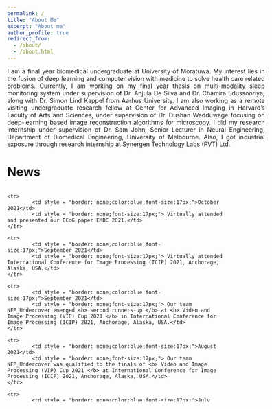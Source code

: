 ```yaml
---
permalink: /
title: "About Me"
excerpt: "About me"
author_profile: true
redirect_from: 
  - /about/
  - /about.html
---
```

<div style="text-align: justify; width: 600px">
I am a final year biomedical undergraduate at University of Moratuwa. My interest lies in the fusion of deep learning and computer vision with medicine to solve health care related problems. Currently, I am working on my final year thesis on multi-modality sleep monitoring system under supervision of Dr. Anjula De Silva and Dr. Chamira Edussooriya, along with Dr. Simon Lind Kappel from Aarhus University. I am also working as a remote visiting undergraduate research fellow at Center for Advanced Imaging in Harvard’s Faculty of Arts and Sciences, under supervision of Dr. Dushan Wadduwage focusing on deep-learning based image reconstruction algorithms for microscopy.  I did my research internship under supervision of Dr. Sam John, Senior Lecturer in Neural Engineering, Department of Biomedical Engineering, University of Melbourne. Also, I got industrial exposure through research internship at Synergen Technology Labs (PVT) Ltd. 
</div>

News
====
<head>
    <link href="/_pages/news.css" rel="stylesheet">
</head>
 <div style="height: 500px; overflow: auto;">
   <table style = "border: none;width: 100%">
	<colgroup>
       		<col span="1" style="width: 20%;">
       		<col span="1" style="width: 80%;">
    	</colgroup>

	<tr>
    		<td style = "border: none;color:blue;font-size:17px;">October 2021</td>
    		<td style = "border: none;font-size:17px;"> Virtually attended and presented our ECoG paper EMBC 2021.</td> 	
	</tr>

	<tr>
    		<td style = "border: none;color:blue;font-size:17px;">September 2021</td>
    		<td style = "border: none;font-size:17px;"> Virtually attended International Conference for Image Processing (ICIP) 2021, Anchorage, Alaska, USA.</td> 	
	</tr>

	<tr>
    		<td style = "border: none;color:blue;font-size:17px;">September 2021</td>
    		<td style = "border: none;font-size:17px;"> Our team NFP_Undercover emerged <b> second runners-up </b> at <b> Video and Image Processing (VIP) Cup 2021 </b> in International Conference for Image Processing (ICIP) 2021, Anchorage, Alaska, USA.</td> 	
	</tr>

	<tr>
    		<td style = "border: none;color:blue;font-size:17px;">August 2021</td>
    		<td style = "border: none;font-size:17px;"> Our team NFP_Undercover was qualified to the finals of <b> Video and Image Processing (VIP) Cup 2021 </b> at International Conference for Image Processing (ICIP) 2021, Anchorage, Alaska, USA.</td> 	
	</tr>

	<tr>
    		<td style = "border: none;color:blue;font-size:17px;">July 2021</td>
    		<td style = "border: none;font-size:17px;"> Joined <b> Centre for Advanced Imaging at Harvard University </b> as a <b> Remote Visiting Undergraduate Research Fellow </b>, under supervision of <b> Dr. Dushan. N. Wadduwage</b> from Wadduwage Lab, focusing on deep learning based image reconstruction algorithms for microscopy.</td> 	
	</tr>	

  	<tr>
    		<td style = "border: none;color:blue;font-size:17px;">July 2021</td>
    		<td style = "border: none;font-size:17px;"><b>First Paper (First Author)</b> titled "<b>Decoding of Hand Gestures from Electrocorticography with LSTM Based Deep Neural Network</b>” was accepted at the 43rd EMBC,2021.</td> 	
	</tr>


	<tr>
    		<td style = "border: none;color:blue;font-size:17px;">July 2021</td>
    		<td style = "border: none;font-size:17px;"> Appointed as a <b> Council Member </b> of IEEE EMBS Student Branch Chapter at University of Moratuwa.</td> 	
	</tr>
	
	<tr>
    		<td style = "border: none;color:blue;font-size:17px;">January 2021</td>
    		<td style = "border: none;font-size:17px;"> Our BraiNeoCare research group from theBRIC took part in the CASS 2020-2021 Student Design Competition and successfully completed the first phase (country-level) of the competition and got selected to the second phase (regional-level).</td> 	
	</tr>

	<tr>
    		<td style = "border: none;color:blue;font-size:17px;">November 2020</td>
    		<td style = "border: none;font-size:17px;"> Started my research internship under supervision of <b>Dr. Sam John,</b> Senior Lecturer in Neural Engineering, Department of Biomedical Engineering, University of Melbourne.</td> 	
	</tr>

	<tr>
    		<td style = "border: none;color:blue;font-size:17px;">October 2020</td>
    		<td style = "border: none;font-size:17px;"> Started my 6-month industrial internship as Trainee Research Engineer at Synergen Technology Labs (Pvt) Ltd.</td> 	
	</tr>
	
	<tr>
    		<td style = "border: none;color:blue;font-size:17px;">October 2020</td>
    		<td style = "border: none;font-size:17px;"> Joined the Biomedical Research and Innovation Collective (theBRIC) group as a biomedical researcher.</td> 	
	</tr>

	<tr>
    		<td style = "border: none;color:blue;font-size:17px;">October 2020</td>
    		<td style = "border: none;font-size:17px;"> Our team wanderers emerged <b>IEEE SMC Winners at BR4IN.IO Hackathon, at IEEE System, Man and Cybernetics Conference (SMC) 2020, Toronto, Ontario, Canada </b></td> 	
	</tr>
	
	<tr>
    		<td style = "border: none;color:blue;font-size:17px;">July 2020</td>
    		<td style = "border: none;font-size:17px;"> Appointed as <b> Secretary </b> of IEEE EMBS Student Branch Chapter at University of Moratuwa.</td> 	
	</tr>


	<tr>
    		<td style = "border: none;color:blue;font-size:17px;">May 2020</td>
    		<td style = "border: none;font-size:17px;"> Commenced 6-month mentorship program under <b>Dr. Rukshan Batuwita from Google,</b> through ScholarX 2020 program organized by the Sustainable Education Foundation (SEF) </td> 	
	</tr>

	<tr>
    		<td style = "border: none;color:blue;font-size:17px;">January 2020</td>
    		<td style = "border: none;font-size:17px;"> Our team wanderers emerged champions at Mora Ventures 5.0, organized by the Entrepreneurship Society of University of Moratuwa together with the University Business Linkage Cell (UBLC).</td> 	
	</tr>
	
	<tr>
    		<td style = "border: none;color:blue;font-size:17px;">December 2019</td>
    		<td style = "border: none;font-size:17px;"> Our team wanderers emrged champions at Brainstorm (Nationanwide Biomedical Design Competition) 2019.</td> 	
	</tr>
	
	<tr>
    		<td style = "border: none;color:blue;font-size:17px;">December 2019</td>
    		<td style = "border: none;font-size:17px;"> Our team KIDKIT achieved runners-up at IEEE Innovation Nation Sri Lanka (INSL) 2019 organized by IEEE Sri Lankan Section.</td> 	
	</tr>

	<tr>
    		<td style = "border: none;color:blue;font-size:17px;">November 2019</td>
    		<td style = "border: none;font-size:17px;"> Won gold medal in Kumite under 60kg senior category at Battle of the Fists - Inter University Karate Championship.</td> 	
	</tr>
	
	<tr>
    		<td style = "border: none;color:blue;font-size:17px;">September 2019</td>
    		<td style = "border: none;font-size:17px;"> Team wanderers became champions at the Sri Lankan IoT hackathon (SLIOT) 2019. Also, we demonstrated our product at Techno exhibition 2019.</td> 	
	</tr>
	
	<tr>
    		<td style = "border: none;color:blue;font-size:17px;">September 2019</td>
    		<td style = "border: none;font-size:17px;"> Team wanderers achieved runners-up at the Hackx 2019, the Inter University Startup Challenge organised by Department of Industrial Management, Faculty of Science, University of Moratuwa.</td> 	
	</tr>

	<tr>
    		<td style = "border: none;color:blue;font-size:17px;">May 2019</td>
    		<td style = "border: none;font-size:17px;"> Appointed as <b> Assitant Treasurer </b> of IEEE EMBS Student Branch Chapter at University of Moratuwa.</td> 	
	</tr>

	<tr>
    		<td style = "border: none;color:blue;font-size:17px;">April 2019</td>
    		<td style = "border: none;font-size:17px;"> Started my 2-month research internship at Centre for Biomedical Innovation (CEBI).</td> 	
	</tr>

	<tr>
    		<td style = "border: none;color:blue;font-size:17px;">March 2019</td>
    		<td style = "border: none;font-size:17px;"> Awarded university colours for Karate.</td> 	
	</tr>

	<tr>
    		<td style = "border: none;color:blue;font-size:17px;">November 2018</td>
    		<td style = "border: none;font-size:17px;"> Represented university karate team at inter university karate championship and won silver in Kumite under -55kg senior category.</td> 	
	</tr>

	<tr>
    		<td style = "border: none;color:blue;font-size:17px;">November 2017</td>
    		<td style = "border: none;font-size:17px;"> Won Bronze medal at National Karate Championship in Kumite under -60kg black belt category.</td> 	
	</tr>

	<tr>
    		<td style = "border: none;color:blue;font-size:17px;">September 2017</td>
    		<td style = "border: none;font-size:17px;"> Started my undergraduate degree in biomedical engineering at University of Moratuwa, Sri Lanka.</td> 	
	</tr>
   </table> 
 </div>
